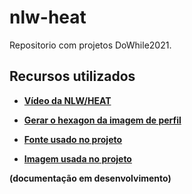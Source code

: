# nlw-heat

Repositorio com projetos DoWhile2021.

## Recursos utilizados

- **[Vídeo da NLW/HEAT](https://www.youtube.com/watch?v=3LqhEEw62N0&t=1275s)**

- **[Gerar o hexagon da imagem de perfil](https://bennettfeely.com/clippy/)**

- **[Fonte usado no projeto](https://fonts.google.com/specimen/Nunito)**

- **[Imagem usada no projeto](https://lorempixel.com/185/185/people/)**

**(documentação em desenvolvimento)**
